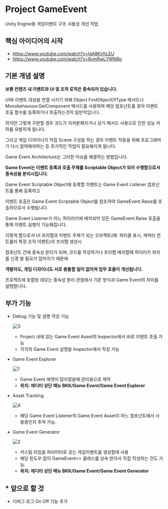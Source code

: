# Project GameEvent
Unity Engine용 게임이벤트 구조 사용성 개선 작업

## 핵심 아이디어의 시작
- https://www.youtube.com/watch?v=lgA8KirhLEU
- https://www.youtube.com/watch?v=6vmRwLYWNRo

## 기본 개념 설명

**보통 컨텐츠 내 이벤트와 UI 및 조작 로직은 종속되어 있습니다.**

UI와 이벤트 대상을 연결 시키기 위해 Object.FindObjectOfType 메서드나 Monobehaviour.GetComponent 메서드를 사용하여 해당 컴포넌트를 찾아 이벤트 호출 함수를 등록하거나 호출하는것이 일반적입니다.

하지만 그렇게 구현할 경우 코드가 지저분해지거나 상기 메서드 사용으로 인한 성능 저하를 유발하게 됩니다.

그리고 게임 디자이너가 직접 Scene 구성을 하는 경우 이벤트 작동을 위해 프로그래머가 다시 참여해야하는 등 추가적인 작업이 필요해지게 됩니다.

Game Event Architecture는 그러한 이슈를 해결하는 방법입니다.

**Game Event는 이벤트 등록과 호출 주체를 Scriptable Object가 되어 수행함으로서 종속성을 분리시킵니다.**

Game Event Scriptable Object에 등록할 이벤트는 Game Event Listener 컴포넌트를 통해 등록하고

이벤트 호출은 Game Event Scriptable Object를 참조하여 GameEvent.Raise를 호출하므로서 수행됩니다.

Game Event Listener가 어느 하이러키에 배치되어 있든 GameEvent.Raise 호출을 통해 이벤트 실행이 가능해집니다.

이렇게 함으로서 UI 프리팹과 이벤트 주체가 되는 오브젝트(예: 파티클 표시, 캐릭터 컨트롤러 특정 조작 이벤트)의 프리팹 생성시

컴포넌트 간에 종속성 분리가 되며, 코드를 작성하거나 프리팹 배치할때 하이러키 위치를 신경 쓸 필요가 없어지기 때문에 

**개발자도, 게임 디자이너도 서로 충돌할 일이 없어져 업무 효율이 개선됩니다.**

프로젝트에 포함된 데모는 종속성 분리 관점에서 기존 방식과 Game Event의 차이를 설명합니다.

## 부가 기능


* Debug 기능 및 설명 작성 기능

  ![3](https://github.com/Kokyung/ProjectGameEvent/assets/43735316/0ec53df9-2982-493c-acd7-29acbfebc981)

  * Project 내에 있는 Game Event Asset의 Inspector에서 바로 이벤트 호출 가능
  * 각각의 Game Event 설명을 Inspector에서 작성 가능

* Game Event Explorer

  ![1](https://github.com/Kokyung/ProjectGameEvent/assets/43735316/01a54e95-0ff1-45b4-9d8a-cc19197ef542)
  
  * Game Event 에셋이 많아졌을때 관리용으로 제작
  * **위치: 에디터 상단 메뉴 BKK/Game Event/Game Event Explorer**
 
* Asset Tracking 

  ![4](https://github.com/Kokyung/ProjectGameEvent/assets/43735316/e7b2912e-27a5-4838-8f84-e47efbb6e97a)

  * 해당 Game Event Listener의 Game Event Asset이 어느 컴포넌트에서 사용중인지 추적 가능.

* Game Event Generator

  ![2](https://github.com/Kokyung/ProjectGameEvent/assets/43735316/8725afa3-7e1b-4e85-9886-3aaa9c71e0f9)
  
  * 커스텀 타입을 파라미터로 갖는 게임이벤트를 생성할때 사용
  * 해당 윈도우 없이 GameEvent<> 클래스를 상속 받아서 직접 작성하는 것도 가능.
  * **위치: 에디터 상단 메뉴 BKK/Game Event/Game Event Generator**

## * 앞으로 할 것
  - 디버그 로그 On Off 기능 추가
